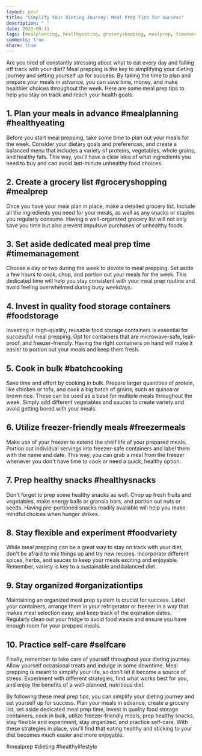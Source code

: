 ```yaml
---
layout: post
title: "Simplify Your Dieting Journey: Meal Prep Tips for Success"
description: " "
date: 2023-09-11
tags: [mealplanning, healthyeating, groceryshopping, mealprep, timemanagement, foodstorage, batchcooking, freezermeals, healthysnacks, foodvariety, organizationtips, selfcare, mealprep, dieting, healthylifestyle]
comments: true
share: true
---
```


Are you tired of constantly stressing about what to eat every day and falling off track with your diet? Meal prepping is the key to simplifying your dieting journey and setting yourself up for success. By taking the time to plan and prepare your meals in advance, you can save time, money, and make healthier choices throughout the week. Here are some meal prep tips to help you stay on track and reach your health goals.

## 1. Plan your meals in advance #mealplanning #healthyeating

Before you start meal prepping, take some time to plan out your meals for the week. Consider your dietary goals and preferences, and create a balanced menu that includes a variety of proteins, vegetables, whole grains, and healthy fats. This way, you'll have a clear idea of what ingredients you need to buy and can avoid last-minute unhealthy food choices.

## 2. Create a grocery list #groceryshopping #mealprep

Once you have your meal plan in place, make a detailed grocery list. Include all the ingredients you need for your meals, as well as any snacks or staples you regularly consume. Having a well-organized grocery list will not only save you time but also prevent impulsive purchases of unhealthy foods.

## 3. Set aside dedicated meal prep time #timemanagement

Choose a day or two during the week to devote to meal prepping. Set aside a few hours to cook, chop, and portion out your meals for the week. This dedicated time will help you stay consistent with your meal prep routine and avoid feeling overwhelmed during busy weekdays.

## 4. Invest in quality food storage containers #foodstorage

Investing in high-quality, reusable food storage containers is essential for successful meal prepping. Opt for containers that are microwave-safe, leak-proof, and freezer-friendly. Having the right containers on hand will make it easier to portion out your meals and keep them fresh.

## 5. Cook in bulk #batchcooking

Save time and effort by cooking in bulk. Prepare larger quantities of protein, like chicken or tofu, and cook a big batch of grains, such as quinoa or brown rice. These can be used as a base for multiple meals throughout the week. Simply add different vegetables and sauces to create variety and avoid getting bored with your meals.

## 6. Utilize freezer-friendly meals #freezermeals

Make use of your freezer to extend the shelf life of your prepared meals. Portion out individual servings into freezer-safe containers and label them with the name and date. This way, you can grab a meal from the freezer whenever you don't have time to cook or need a quick, healthy option.

## 7. Prep healthy snacks #healthysnacks

Don't forget to prep some healthy snacks as well. Chop up fresh fruits and vegetables, make energy balls or granola bars, and portion out nuts or seeds. Having pre-portioned snacks readily available will help you make mindful choices when hunger strikes.

## 8. Stay flexible and experiment #foodvariety

While meal prepping can be a great way to stay on track with your diet, don't be afraid to mix things up and try new recipes. Incorporate different spices, herbs, and sauces to keep your meals exciting and enjoyable. Remember, variety is key to a sustainable and balanced diet.

## 9. Stay organized #organizationtips

Maintaining an organized meal prep system is crucial for success. Label your containers, arrange them in your refrigerator or freezer in a way that makes meal selection easy, and keep track of the expiration dates. Regularly clean out your fridge to avoid food waste and ensure you have enough room for your prepped meals.

## 10. Practice self-care #selfcare

Finally, remember to take care of yourself throughout your dieting journey. Allow yourself occasional treats and indulge in some downtime. Meal prepping is meant to simplify your life, so don't let it become a source of stress. Experiment with different strategies, find what works best for you, and enjoy the benefits of a well-planned, nutritious diet.

By following these meal prep tips, you can simplify your dieting journey and set yourself up for success. Plan your meals in advance, create a grocery list, set aside dedicated meal prep time, invest in quality food storage containers, cook in bulk, utilize freezer-friendly meals, prep healthy snacks, stay flexible and experiment, stay organized, and practice self-care. With these strategies in place, you'll find that eating healthy and sticking to your diet becomes much easier and more enjoyable.

#mealprep #dieting #healthylifestyle
